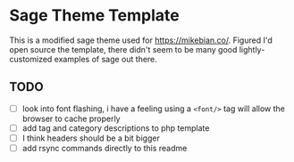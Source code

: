 # Sage Theme Template

This is a modified sage theme used for https://mikebian.co/. Figured I'd open source the template, there didn't seem to be many good lightly-customized examples of sage out there.

## TODO

- [ ] look into font flashing, i have a feeling using a `<font/>` tag will allow the browser to cache properly
- [ ] add tag and category descriptions to php template
- [ ] I think headers should be a bit bigger
- [ ] add rsync commands directly to this readme
